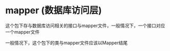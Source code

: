 # mapper (数据库访问层)
这个包下存与数据库访问相关的接口与mapper文件，一般情况下，一个接口对应一个mapper文件

一般情况下，这个包下的类与mapper文件应该以Mapper结尾
